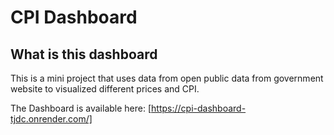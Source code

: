 # CPI Dashboard  

## What is this dashboard  

This is a mini project that uses data from open public data from government website to visualized different prices and CPI.  

The Dashboard is available here: [https://cpi-dashboard-tjdc.onrender.com/]
